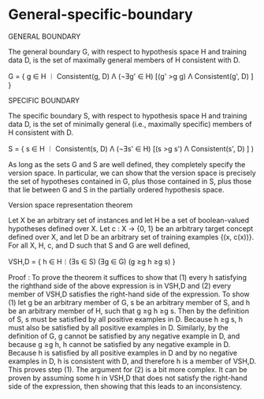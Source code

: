 # General-specific-boundary
GENERAL BOUNDARY

The general boundary G, with respect to hypothesis space H and training data D, is the set of maximally general members of H consistent with D.

G = { g ∈ H ︱ Consistent(g, D) Λ (¬Ǝg' ∈ H) [(g' >g g) Λ Consistent(g', D) ] }

SPECIFIC BOUNDARY

The specific boundary S, with respect to hypothesis space H and training data D, is the set of minimally general (i.e., maximally specific) members of H consistent with D.

S = { s ∈ H ︱ Consistent(s, D) Λ (¬Ǝs' ∈ H) [(s >g s') Λ Consistent(s', D) ] )

As long as the sets G and S are well defined, they completely specify the version space. In particular, we can show that the version space is precisely the set of hypotheses contained in G, plus those contained in S, plus those that lie between G and S in the partially ordered hypothesis space.

Version space representation theorem

Let X be an arbitrary set of instances and let H be a set of boolean-valued hypotheses defined over X. Let c : X → {0, 1} be an arbitrary target concept defined over X, and let D be an arbitrary set of training examples {(x, c(x))}. For all X, H, c, and D such that S and G are well defined,

VSH,D = { h ∈ H︱(Ǝs ∈ S) (Ǝg ∈ G) (g ≥g h ≥g s) }

Proof : To prove the theorem it suffices to show that (1) every h satisfying the righthand side of the above expression is in VSH,D and (2) every member of VSH,D satisfies the right-hand side of the expression. To show (1) let g be an arbitrary member of G, s be an arbitrary member of S, and h be an arbitrary member of H, such that g ≥g h ≥g s. Then by the definition of S, s must be satisfied by all positive examples in D. Because h ≥g s, h must also be satisfied by all positive examples in D. Similarly, by the definition of G, g cannot be satisfied by any negative example in D, and because g ≥g h, h cannot be satisfied by any negative example in D. Because h is satisfied by all positive examples in D and by no negative examples in D, h is consistent with D, and therefore h is a member of VSH,D. This proves step (1). The argument for (2) is a bit more complex. It can be proven by assuming some h in VSH,D that does not satisfy the right-hand side of the expression, then showing that this leads to an inconsistency.
